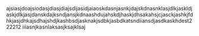 ajsiasjdoajsiodasjdiasjdiajsdijasidjaiaoskdasnjasnkjdajskdnasnklasjdlkjaskldjaskjdlkjasjdanskdajksndjansjkdnaashdujahskdjhaskjdhsakahsjcjasckjashkjfdhkjasjdhkajsdhajshdjkashbsdjasknakjsdbkjasbdkatsndiiansdjasdkaskhdest222212
iiiasnjkasnlaksasjksajklsaj
